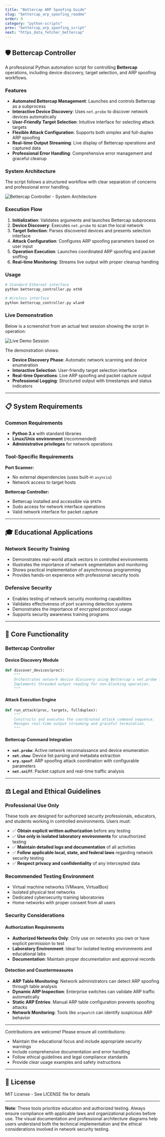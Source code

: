 ```yaml
---
title: "Bettercap ARP Spoofing Guide"
slug: "bettercap_arp_spoofing_readme"
order: 9
category: "python-scripts"
prev: "bettercap_arp_spoofing_script"
next: "https_data_fetcher_bettercap"
---
```






## 🛡️ Bettercap Controller

A professional Python automation script for controlling **Bettercap** operations, including device discovery, target selection, and ARP spoofing workflows.

### Features

- **Automated Bettercap Management**: Launches and controls Bettercap as a subprocess
- **Interactive Device Discovery**: Uses `net.probe` to discover network devices automatically
- **User-Friendly Target Selection**: Intuitive interface for selecting attack targets
- **Flexible Attack Configuration**: Supports both simplex and full-duplex ARP spoofing
- **Real-time Output Streaming**: Live display of Bettercap operations and captured data
- **Professional Error Handling**: Comprehensive error management and graceful cleanup

### System Architecture

The script follows a structured workflow with clear separation of concerns and professional error handling.

![Bettercap Controller - System Architecture](images/bettercap_controller_flow_professional.png)

### Execution Flow

1. **Initialization**: Validates arguments and launches Bettercap subprocess
2. **Device Discovery**: Executes `net.probe` to scan the local network
3. **Target Selection**: Parses discovered devices and presents selection interface  
4. **Attack Configuration**: Configures ARP spoofing parameters based on user input
5. **Operation Execution**: Launches coordinated ARP spoofing and packet sniffing
6. **Real-time Monitoring**: Streams live output with proper cleanup handling

### Usage

```bash
# Standard Ethernet interface
python bettercap_controller.py eth0

# Wireless interface  
python bettercap_controller.py wlan0
```

### Live Demonstration

Below is a screenshot from an actual test session showing the script in operation:

![Live Demo Session](images/bettercap_arp_op.png)

The demonstration shows:
- **Device Discovery Phase**: Automatic network scanning and device enumeration
- **Interactive Selection**: User-friendly target selection interface
- **Real-time Operations**: Live ARP spoofing and packet capture output
- **Professional Logging**: Structured output with timestamps and status indicators

---

## 📋 System Requirements

### Common Requirements
- **Python 3.x** with standard libraries
- **Linux/Unix environment** (recommended)
- **Administrative privileges** for network operations

### Tool-Specific Requirements

**Port Scanner:**
- No external dependencies (uses built-in `asyncio`)
- Network access to target hosts

**Bettercap Controller:**
- Bettercap installed and accessible via `$PATH`
- Sudo access for network interface operations
- Valid network interface for packet capture

---



## 🎓 Educational Applications

### Network Security Training
- Demonstrates real-world attack vectors in controlled environments
- Illustrates the importance of network segmentation and monitoring
- Shows practical implementation of asynchronous programming
- Provides hands-on experience with professional security tools

### Defensive Security
- Enables testing of network security monitoring capabilities
- Validates effectiveness of port scanning detection systems
- Demonstrates the importance of encrypted protocol usage
- Supports security awareness training programs

---

## 🔧 Core Functionality

### Bettercap Controller

#### Device Discovery Module
```python
def discover_devices(proc):
    """
    Orchestrates network device discovery using Bettercap's net.probe functionality.
    Implements threaded output reading for non-blocking operation.
    """
```

#### Attack Execution Engine
```python
def run_attack(proc, targets, fullduplex):
    """
    Constructs and executes the coordinated attack command sequence.
    Manages real-time output streaming and graceful termination.
    """
```

#### Bettercap Command Integration
- **`net.probe`**: Active network reconnaissance and device enumeration
- **`net.show`**: Device list parsing and metadata extraction  
- **`arp.spoof`**: ARP spoofing attack coordination with configurable parameters
- **`net.sniff`**: Packet capture and real-time traffic analysis

---

## ⚖️ Legal and Ethical Guidelines

### Professional Use Only

These tools are designed for authorized security professionals, educators, and students working in controlled environments. Users must:

- ✅ **Obtain explicit written authorization** before any testing
- ✅ **Use only in isolated laboratory environments** for unauthorized testing
- ✅ **Maintain detailed logs and documentation** of all activities
- ✅ **Follow applicable local, state, and federal laws** regarding network security testing
- ✅ **Respect privacy and confidentiality** of any intercepted data

### Recommended Testing Environment

- Virtual machine networks (VMware, VirtualBox)
- Isolated physical test networks
- Dedicated cybersecurity training laboratories
- Home networks with proper consent from all users

### Security Considerations

#### Authorization Requirements
- **Authorized Networks Only**: Only use on networks you own or have explicit permission to test
- **Laboratory Environment**: Ideal for isolated testing environments and educational labs
- **Documentation**: Maintain proper documentation and approval records

#### Detection and Countermeasures
- **ARP Table Monitoring**: Network administrators can detect ARP spoofing through table analysis
- **Dynamic ARP Inspection**: Enterprise switches can validate ARP traffic automatically
- **Static ARP Entries**: Manual ARP table configuration prevents spoofing attacks
- **Network Monitoring**: Tools like `arpwatch` can identify suspicious ARP behavior

---



Contributions are welcome! Please ensure all contributions:

- Maintain the educational focus and include appropriate security warnings
- Include comprehensive documentation and error handling
- Follow ethical guidelines and legal compliance standards
- Provide clear usage examples and safety instructions

---

## 📄 License

MIT License - See LICENSE file for details

---

**Note**: These tools prioritize education and authorized testing. Always ensure compliance with applicable laws and organizational policies before use. The visual documentation and professional architecture diagrams help users understand both the technical implementation and the ethical considerations involved in network security testing.
